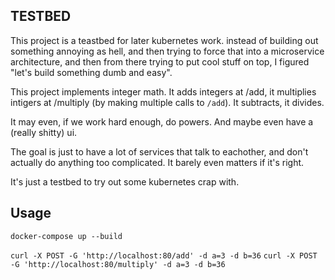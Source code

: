 ## TESTBED

This project is a teastbed for later kubernetes work. instead of building out something annoying as hell, and then trying to force that into a microservice architecture, and then from there trying to put cool stuff on top, I figured "let's build something dumb and easy".

This project implements integer math. It adds integers at /add, it multiplies intigers at /multiply (by making multiple calls to `/add`). It subtracts, it divides. 

It may even, if we work hard enough, do powers. And maybe even have a (really shitty) ui. 

The goal is just to have a lot of services that talk to eachother, and don't actually do anything too complicated. It barely even matters if it's right. 

It's just a testbed to try out some kubernetes crap with. 


## Usage

`docker-compose up --build`

`curl -X POST -G 'http://localhost:80/add' -d a=3 -d b=36`
`curl -X POST -G 'http://localhost:80/multiply' -d a=3 -d b=36`